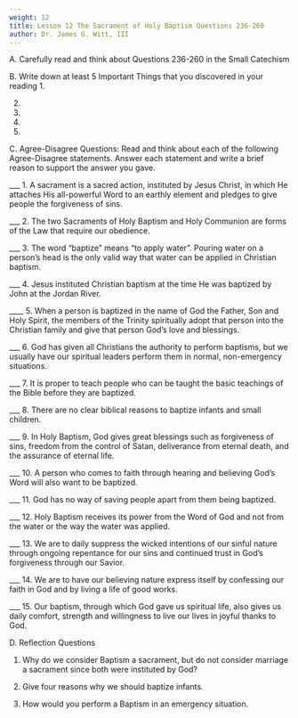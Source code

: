 ```yaml
---
weight: 12
title: Lesson 12 The Sacrament of Holy Baptism Questions 236-260
author: Dr. James G. Witt, III
---
```

A. Carefully read and think about Questions 236-260 in the Small Catechism

B. Write down at least 5 Important Things that you discovered in your reading
1.

2.

3.

4.
 
5.


C. Agree-Disagree Questions: Read and think about each of the following Agree-Disagree statements.  Answer each statement and write a brief reason to support the answer you gave.

___ 1. A sacrament is a sacred action, instituted by Jesus Christ, in which He attaches His all-powerful Word to an earthly element and pledges to give people the forgiveness of sins.


___ 2. The two Sacraments of Holy Baptism and Holy Communion are forms of the Law that require our obedience.


___ 3. The word “baptize” means “to apply water”.  Pouring water on a person’s head is the only valid way that water can be applied in Christian baptism.


___ 4. Jesus instituted Christian baptism at the time He was baptized by John at the Jordan River.


____ 5. When a person is baptized in the name of God the Father, Son and Holy Spirit, the members of the Trinity spiritually adopt that person into the Christian family and give that person God’s love and blessings.


___ 6. God has given all Christians the authority to perform baptisms, but we usually have our spiritual leaders perform them in normal, non-emergency situations.


___ 7.  It is proper to teach people who can be taught the basic teachings of the Bible before they are baptized.


___ 8. There are no clear biblical reasons to baptize infants and small children.


___ 9. In Holy Baptism, God gives great blessings such as forgiveness of sins, freedom from the control of Satan, deliverance from eternal death, and the assurance of eternal life.


___ 10.  A person who comes to faith through hearing and believing God’s Word will also want to be baptized.


___ 11. God has no way of saving people apart from them being baptized.


___ 12. Holy Baptism receives its power from the Word of God and not from the water or the way the water was applied.


___ 13. We are to daily suppress the wicked intentions of our sinful nature through ongoing repentance for our sins and continued trust in God’s forgiveness through our Savior.


___ 14. We are to have our believing nature express itself by confessing our faith in  God and by living a life of good works.


___ 15. Our baptism, through which God gave us spiritual life, also gives us daily comfort, strength and willingness to live our lives in joyful thanks to God.


D. Reflection Questions
1. Why do we consider Baptism a sacrament, but do not consider marriage a sacrament since both were instituted by God?



2. Give four reasons why we should baptize infants.



3. How would you perform a Baptism in an emergency situation.



